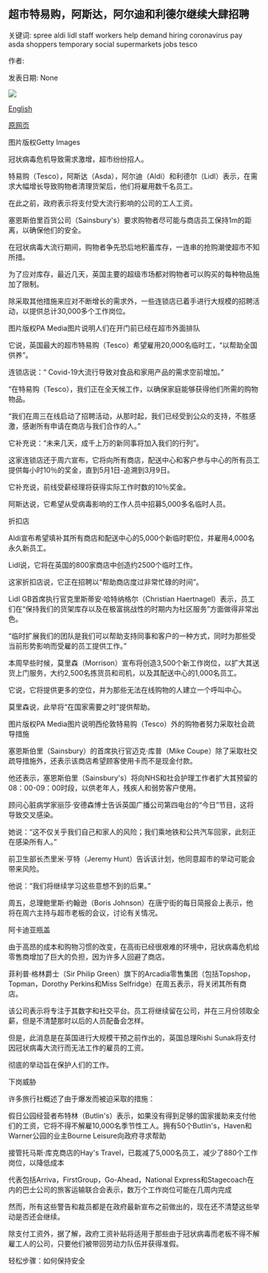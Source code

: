 ## 超市特易购，阿斯达，阿尔迪和利德尔继续大肆招聘

关键词: spree aldi lidl staff workers help demand hiring coronavirus pay asda shoppers temporary social supermarkets jobs tesco

作者: 

发表日期: None

![](https://ichef.bbci.co.uk/news/1024/branded_news/164FB/production/_111378319_tesco.jpg)

[English](Supermarkets%20Tesco%2C%20Asda%2C%20Aldi%20and%20Lidl%20go%20on%20hiring%20spree.md)

[原网页](https://www.bbc.com/news/business-51976075)

图片版权Getty Images

冠状病毒危机导致需求激增，超市纷纷招人。

特易购（Tesco），阿斯达（Asda），阿尔迪（Aldi）和利德尔（Lidl）表示，在需求大幅增长导致购物者清理货架后，他们将雇用数千名员工。

在此之前，政府表示将支付受大流行影响的公司的工人工资。

塞恩斯伯里百货公司（Sainsbury's）要求购物者尽可能与商店员工保持1m的距离，以确保他们的安全。

在冠状病毒大流行期间，购物者争先恐后地积蓄库存，一连串的抢购潮使超市不知所措。

为了应对库存，最近几天，英国主要的超级市场都对购物者可以购买的每种物品施加了限制。

除采取其他措施来应对不断增长的需求外，一些连锁店已着手进行大规模的招聘活动，以提供总计30,000多个工作岗位。

图片版权PA Media图片说明人们在开门前已经在超市外面排队

它说，英国最大的超市特易购（Tesco）希望雇用20,000名临时工，“以帮助全国供养”。

连锁店说：“ Covid-19大流行导致对食品和家用产品的需求空前增加。”

“在特易购（Tesco），我们正在全天候工作，以确保家庭能够获得他们所需的购物物品。

“我们在周三在线启动了招聘活动，从那时起，我们已经受到公众的支持，不胜感激，感谢所有申请在商店与我们合作的人。”

它补充说：“未来几天，成千上万的新同事将加入我们的行列”。

这家连锁店还于周六宣布，它将向所有商店，配送中心和客户参与中心的所有员工提供每小时10％的奖金，直到5月1日-追溯到3月9日。

它补充说，前线受薪经理将获得实际工作时数的10％奖金。

阿斯达说，它希望从受病毒影响的工作人员中招募5,000多名临时人员。

折扣店

Aldi宣布希望填补其所有商店和配送中心的5,000个新临时职位，并雇用4,000名永久新员工。

Lidl说，它将在英国的800家商店中创造约2500个临时工作。

这家折扣店说，它正在招聘以“帮助商店度过非常忙碌的时间”。

Lidl GB首席执行官克里斯蒂安·哈特纳格尔（Christian Haertnagel）表示，员工们在“保持我们的货架库存以及在极富挑战性的时期内为社区服务”方面做得非常出色。

“临时扩展我们的团队是我们可以帮助支持同事和客户的一种方式，同时为那些受当前形势影响而受雇的员工提供工作。”

本周早些时候，莫里森（Morrison）宣布将创造3,500个新工作岗位，以扩大其送货上门服务，大约2,500名拣货员和司机，以及其配送中心的1,000名员工。

它说，它将提供更多的空位，并为那些无法在线购物的人建立一个呼叫中心。

莫里森说，此举将“在国家需要之时”提供帮助。

图片版权PA Media图片说明西伦敦特易购（Tesco）外的购物者努力采取社会疏导措施

塞恩斯伯里（Sainsbury）的首席执行官迈克·库普（Mike Coupe）除了采取社交疏导措施外，还表示该商店希望顾客使用卡而不是现金付款。

他还表示，塞恩斯伯里（Sainsbury's）将向NHS和社会护理工作者扩大其预留的08：00-09：00时段，以供老年人，残疾人和弱势客户使用。

顾问心脏病学家丽莎·安德森博士告诉英国广播公司第四电台的“今日”节目，这将导致交叉感染。

她说：“这不仅关乎我们自己和家人的风险；我们乘地铁和公共汽车回家，此刻正在感染所有人。”

前卫生部长杰里米·亨特（Jeremy Hunt）告诉该计划，他同意超市的举动可能会带来风险。

他说：“我们将继续学习这些意想不到的后果。”

周五，总理鲍里斯·约翰逊（Boris Johnson）在唐宁街的每日简报会上表示，他将在周六主持与超市老板的会议，讨论有关情况。

阿卡迪亚瓶盖

由于高昂的成本和购物习惯的改变，在高街已经很艰难的环境中，冠状病毒危机给零售商增加了巨大的负担，因为许多人回避了商店。

菲利普·格林爵士（Sir Philip Green）旗下的Arcadia零售集团（包括Topshop，Topman，Dorothy Perkins和Miss Selfridge）在周五表示，将关闭其所有商店。

该公司表示将专注于其数字和社交平台。员工将继续留在公司，并在三月份领取全薪，但是不清楚那时以后的人员配备会怎样。

但是，此消息是在英国进行大规模干预之前作出的，英国总理Rishi Sunak将支付因冠状病毒大流行而无法工作的雇员的工资。

彻底的举动旨在保护人们的工作。

下岗威胁

许多旅行社概述了由于爆发而被迫采取的措施：

假日公园经营者布特林（Butlin's）表示，如果没有得到足够的国家援助来支付他们的工资，它将不得不解雇10,000名季节性工人。拥有50个Butlin's，Haven和Warner公园的业主Bourne Leisure向政府寻求帮助

接管托马斯·库克商店的Hay's Travel，已裁减了5,000名员工，减少了880个工作岗位，以降低成本

代表包括Arriva，FirstGroup，Go-Ahead，National Express和Stagecoach在内的巴士公司的旅客运输联合会表示，数万个工作岗位可能在几周内完成

然而，所有这些警告和裁员都是在政府最新宣布之前做出的，现在还不清楚这些举动是否还会继续。

除支付工资外，据了解，政府工资补贴将适用于那些由于冠状病毒而老板不得不解雇工人的公司，只要他们被带回劳动力队伍并获得准假。

轻松步骤：如何保持安全